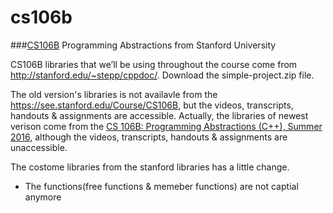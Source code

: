 # cs106b


###[CS106B](https://see.stanford.edu/Course/CS106B) Programming Abstractions from Stanford University

CS106B libraries that we’ll be using throughout the course come from http://stanford.edu/~stepp/cppdoc/. Download the simple-project.zip file.

The old version's libraries is not availavle from the https://see.stanford.edu/Course/CS106B, but the videos, transcripts, handouts & assignments are accessible. Actually, the libraries of newest verison come from the [CS 106B: Programming Abstractions (C++), Summer 2016](http://web.stanford.edu/class/cs106b/index.shtml), although  the videos, transcripts, handouts & assignments are unaccessible.

The costome libraries from the stanford libraries has a little change.
* The functions(free functions & memeber functions) are not captial anymore
